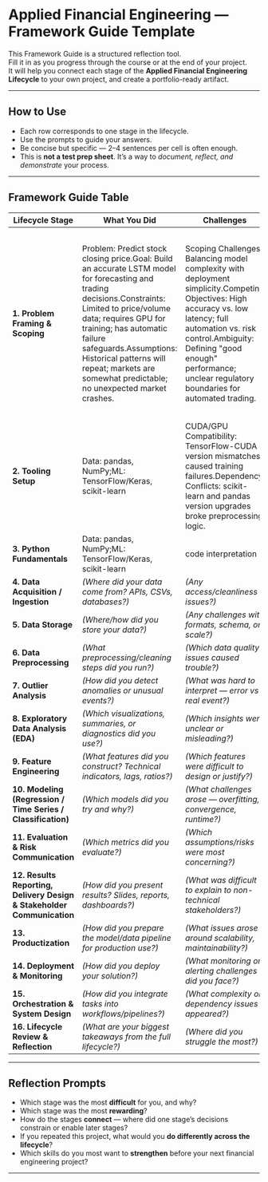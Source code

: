 # Applied Financial Engineering — Framework Guide Template

This Framework Guide is a structured reflection tool.  
Fill it in as you progress through the course or at the end of your project.  
It will help you connect each stage of the **Applied Financial Engineering Lifecycle** to your own project, and create a portfolio-ready artifact.

---

## How to Use
- Each row corresponds to one stage in the lifecycle.  
- Use the prompts to guide your answers.  
- Be concise but specific — 2–4 sentences per cell is often enough.  
- This is **not a test prep sheet**. It’s a way to *document, reflect, and demonstrate* your process.

---

## Framework Guide Table

| Lifecycle Stage | What You Did | Challenges | Solutions / Decisions | Future Improvements |
|-----------------|--------------|------------|-----------------------|---------------------|
| **1. Problem Framing & Scoping** | Problem: Predict stock closing price.Goal: Build an accurate LSTM model for forecasting and trading decisions.Constraints: Limited to price/volume data; requires GPU for training; has automatic failure safeguards.Assumptions: Historical patterns will repeat; markets are somewhat predictable; no unexpected market crashes. | Scoping Challenges: Balancing model complexity with deployment simplicity.Competing Objectives: High accuracy vs. low latency; full automation vs. risk control.Ambiguity: Defining "good enough" performance; unclear regulatory boundaries for automated trading. | Resolved Scope: Prioritized core prediction pipeline first (data→model→prediction), deferred advanced features like real-time execution.Defined Success Metrics: Primary: Directional accuracy >55% (beats random);Secondary: RMSE <30% of price volatility;Guardrail: Auto-rollback if accuracy drops >20% from baseline| Anchor to Business Value: Define success as "percentage of models generating alpha" not just accuracy metrics.Phase Objectives: Split into "MVP (minimum viable prediction)" and "V2 (live trading integration)".Constraint Mapping: Explicitly link technical limits (e.g., GPU memory) to max model size/sequence length.Uncertainty Budget: Quantify acceptable error margins for different market regimes upfront.|
| **2. Tooling Setup** | Data: pandas, NumPy;ML: TensorFlow/Keras, scikit-learn | CUDA/GPU Compatibility: TensorFlow-CUDA version mismatches caused training failures.Dependency Conflicts: scikit-learn and pandas version upgrades broke preprocessing logic. | Standardized Environment;Resource Optimization;Automated Dependency Management | Data validation and preprocessing pipelines.Prediction generation and report delivery.Alerting for system failures/data anomalies|
| **3. Python Fundamentals** |Data: pandas, NumPy;ML: TensorFlow/Keras, scikit-learn | code interpretation | code reviews, practice| coding,reading |
| **4. Data Acquisition / Ingestion** | *(Where did your data come from? APIs, CSVs, databases?)* | *(Any access/cleanliness issues?)* | *(How did you structure ingestion pipelines?)* | *(What would you improve — e.g., robustness, automation?)* |
| **5. Data Storage** | *(Where/how did you store your data?)* | *(Any challenges with formats, schema, or scale?)* | *(Which design choices did you make?)* | *(What storage improvements would help?)* |
| **6. Data Preprocessing** | *(What preprocessing/cleaning steps did you run?)* | *(Which data quality issues caused trouble?)* | *(How did you decide on imputation, normalization, etc.?)* | *(How could preprocessing be improved?)* |
| **7. Outlier Analysis** | *(How did you detect anomalies or unusual events?)* | *(What was hard to interpret — error vs real event?)* | *(How did you decide whether to drop, cap, or keep outliers?)* | *(What techniques would you add next time?)* |
| **8. Exploratory Data Analysis (EDA)** | *(Which visualizations, summaries, or diagnostics did you use?)* | *(Which insights were unclear or misleading?)* | *(How did you clarify patterns, distributions, correlations?)* | *(What extra EDA would help?)* |
| **9. Feature Engineering** | *(What features did you construct? Technical indicators, lags, ratios?)* | *(Which features were difficult to design or justify?)* | *(How did you validate usefulness of features?)* | *(What domain-driven features could you add?)* |
| **10. Modeling (Regression / Time Series / Classification)** | *(Which models did you try and why?)* | *(What challenges arose — overfitting, convergence, runtime?)* | *(How did you choose/tune the final model?)* | *(What alternative models would you try in future?)* |
| **11. Evaluation & Risk Communication** | *(Which metrics did you evaluate?)* | *(Which assumptions/risks were most concerning?)* | *(How did you communicate uncertainty, error, tradeoffs?)* | *(What evaluation methods would improve robustness?)* |
| **12. Results Reporting, Delivery Design & Stakeholder Communication** | *(How did you present results? Slides, reports, dashboards?)* | *(What was difficult to explain to non-technical stakeholders?)* | *(What delivery choices helped communication land?)* | *(What would you change in delivery/communication?)* |
| **13. Productization** | *(How did you prepare the model/data pipeline for production use?)* | *(What issues arose around scalability, maintainability?)* | *(What design decisions ensured reliability?)* | *(What productization steps would you add?)* |
| **14. Deployment & Monitoring** | *(How did you deploy your solution?)* | *(What monitoring or alerting challenges did you face?)* | *(How did you track model drift or system performance?)* | *(What would you upgrade in deployment/monitoring?)* |
| **15. Orchestration & System Design** | *(How did you integrate tasks into workflows/pipelines?)* | *(What complexity or dependency issues appeared?)* | *(How did you solve orchestration problems?)* | *(What would you change in system design?)* |
| **16. Lifecycle Review & Reflection** | *(What are your biggest takeaways from the full lifecycle?)* | *(Where did you struggle the most?)* | *(What patterns or strategies helped across multiple stages?)* | *(What would you do differently in your next project?)* |

---

## Reflection Prompts

- Which stage was the most **difficult** for you, and why?  
- Which stage was the most **rewarding**?  
- How do the stages **connect** — where did one stage’s decisions constrain or enable later stages?  
- If you repeated this project, what would you **do differently across the lifecycle**?  
- Which skills do you most want to **strengthen** before your next financial engineering project?  

---
